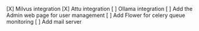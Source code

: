 

[X] Milvus integration
[X] Attu integration
[ ] Ollama integration
[ ] Add the Admin web page for user management
[ ] Add Flower for celery queue monitoring
[ ] Add mail server
